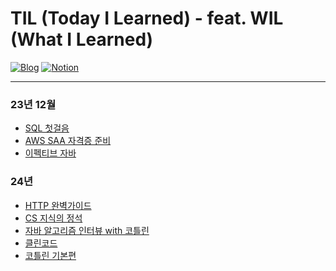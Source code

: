 # TIL (Today I Learned) - feat. WIL (What I Learned)

[![Blog](https://img.shields.io/badge/Blog-geon_km.velog.io-green.svg)](https://velog.io/@geon_km)
[![Notion](https://img.shields.io/badge/Notion-Mugeon.TIL-blue.svg)](https://sable-entree-517.notion.site/57e41b31a810493eac896bc2ad3c7248?v=134d828533e149998276e6b31ad99679&pvs=4)

---

### 23년 12월
- [SQL 첫걸음](img/SQL첫걸음/Readme.md)
- [AWS SAA 자격증 준비](/AWS%20SAA%20학습/Readme.md)
- [이펙티브 자바](https://github.com/KMGeon/effectiveJava)

### 24년
- [HTTP 완벽가이드]()
- [CS 지식의 정석](https://www.inflearn.com/course/%EA%B0%9C%EB%B0%9C%EC%9E%90-%EB%A9%B4%EC%A0%91-cs-%ED%8A%B9%EA%B0%95/dashboard)
- [자바 알고리즘 인터뷰 with 코틀린]()
- [클린코드]()
- [코틀린 기본편]()